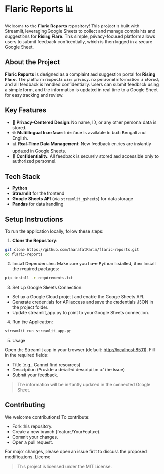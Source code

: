 # Flaric Reports 📊

Welcome to the **Flaric Reports** repository! This project is built with Streamlit, leveraging Google Sheets to collect and manage complaints and suggestions for **Rising Flare**. This simple, privacy-focused platform allows users to submit feedback confidentially, which is then logged in a secure Google Sheet.

## About the Project

**Flaric Reports** is designed as a complaint and suggestion portal for **Rising Flare**. The platform respects user privacy: no personal information is stored, and all feedback is handled confidentially. Users can submit feedback using a simple form, and the information is updated in real time to a Google Sheet for easy tracking and review.

## Key Features

- 📄 **Privacy-Centered Design**: No name, ID, or any other personal data is stored.
- 🌐 **Multilingual Interface**: Interface is available in both Bengali and English.
- 📊 **Real-Time Data Management**: New feedback entries are instantly updated in Google Sheets.
- 🔐 **Confidentiality**: All feedback is securely stored and accessible only to authorized personnel.

## Tech Stack

- **Python**
- **Streamlit** for the frontend
- **Google Sheets API** (via `streamlit_gsheets`) for data storage
- **Pandas** for data handling

## Setup Instructions

To run the application locally, follow these steps:

1. **Clone the Repository**:

```bash
git clone https://github.com/SharafatKarim/flaric-reports.git
cd flaric-reports
```

2. Install Dependencies: Make sure you have Python installed, then install the required packages:

```bash
pip install -r requirements.txt
```

3. Set Up Google Sheets Connection:

- Set up a Google Cloud project and enable the Google Sheets API.
- Generate credentials for API access and save the credentials JSON in the project folder.
- Update streamlit_app.py to point to your Google Sheets connection.

4. Run the Application:

```bash
streamlit run streamlit_app.py
```

5. Usage

Open the Streamlit app in your browser (default: <http://localhost:8501>).
Fill in the required fields:

- Title (e.g., Cannot find resources)
- Description (Provide a detailed description of the issue)
- Submit your feedback.

> The information will be instantly updated in the connected Google Sheet.

## Contributing

We welcome contributions! To contribute:

- Fork this repository.
- Create a new branch (feature/YourFeature).
- Commit your changes.
- Open a pull request.

For major changes, please open an issue first to discuss the proposed modifications.
License

> This project is licensed under the MIT License.
